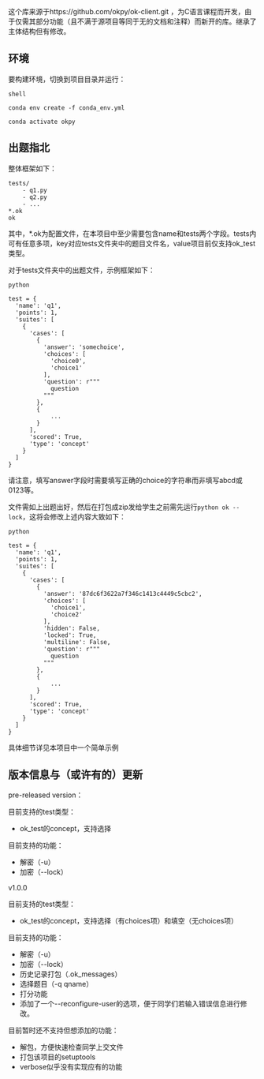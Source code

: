 这个库来源于https://github.com/okpy/ok-client.git ，为C语言课程而开发，由于仅需其部分功能（且不满于源项目等同于无的文档和注释）而新开的库。继承了主体结构但有修改。

## 环境

要构建环境，切换到项目目录并运行：

```
shell

conda env create -f conda_env.yml

conda activate okpy

```

## 出题指北

整体框架如下：

```
tests/
    - q1.py
    - q2.py
    - ...
*.ok
ok
```

其中，*.ok为配置文件，在本项目中至少需要包含name和tests两个字段。tests内可有任意多项，key对应tests文件夹中的题目文件名，value项目前仅支持ok_test类型。

对于tests文件夹中的出题文件，示例框架如下：

```
python

test = {
  'name': 'q1',
  'points': 1,
  'suites': [
    {
      'cases': [
        {
          'answer': 'somechoice',
          'choices': [
            'choice0',
            'choice1'
          ],
          'question': r"""
            question
          """
        },
        {
            ...
        }
      ],
      'scored': True,
      'type': 'concept'
    }
  ]
}

```

请注意，填写answer字段时需要填写正确的choice的字符串而非填写abcd或0123等。

文件需如上出题出好，然后在打包成zip发给学生之前需先运行`python ok --lock`，这将会修改上述内容大致如下：

```
python

test = {
  'name': 'q1',
  'points': 1,
  'suites': [
    {
      'cases': [
        {
          'answer': '87dc6f3622a7f346c1413c4449c5cbc2',
          'choices': [
            'choice1',
            'choice2'
          ],
          'hidden': False,
          'locked': True,
          'multiline': False,
          'question': r"""
            question
          """
        },
        {
            ...
        }
      ],
      'scored': True,
      'type': 'concept'
    }
  ]
}
```

具体细节详见本项目中一个简单示例


## 版本信息与（或许有的）更新 

pre-released version：

目前支持的test类型：

- ok_test的concept，支持选择

目前支持的功能：

- 解密（-u）
- 加密（--lock）

v1.0.0

目前支持的test类型：

- ok_test的concept，支持选择（有choices项）和填空（无choices项）

目前支持的功能：

- 解密（-u）
- 加密（--lock）
- 历史记录打包（.ok_messages）
- 选择题目（-q qname）
- 打分功能
- 添加了一个--reconfigure-user的选项，便于同学们若输入错误信息进行修改。

目前暂时还不支持但想添加的功能：

- 解包，方便快速检查同学上交文件
- 打包该项目的setuptools
- verbose似乎没有实现应有的功能
